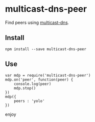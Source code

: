 # multicast-dns-peer

Find peers using [multicast-dns]().

## Install

```
npm install --save multicast-dns-peer
```

## Use

```
var mdp = require('multicast-dns-peer')
mdp.on('peer', function(peer) {
    console.log(peer)
    mdp.stop()
})
mdp({
    peers : 'yolo'
})
```

enjoy
